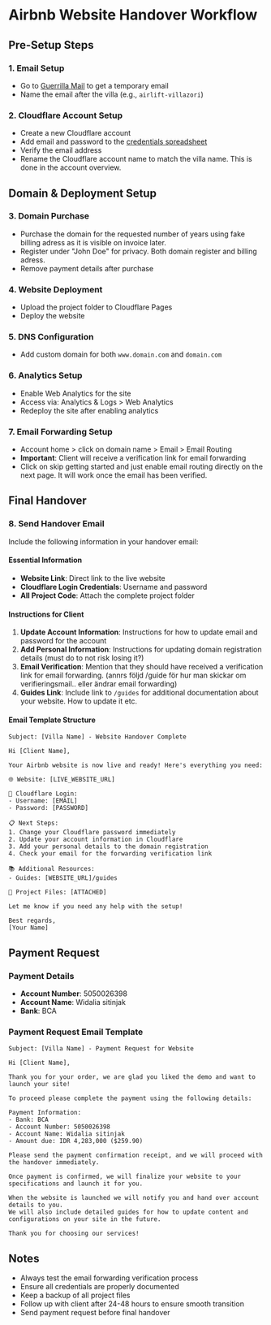 # Airbnb Website Handover Workflow

## Pre-Setup Steps

### 1. Email Setup

- Go to [Guerrilla Mail](https://www.guerrillamail.com/) to get a temporary email
- Name the email after the villa (e.g., `airlift-villazori`)

### 2. Cloudflare Account Setup

- Create a new Cloudflare account
- Add email and password to the [credentials spreadsheet](https://docs.google.com/spreadsheets/d/18Co4IN-iwzo5Pd9ntBviQocYAMOIT1fFhlVmfJ6JZoE/edit?gid=0#gid=0)
- Verify the email address
- Rename the Cloudflare account name to match the villa name. This is done in the account overview.

## Domain & Deployment Setup

### 3. Domain Purchase

- Purchase the domain for the requested number of years using fake billing adress as it is visible on invoice later.
- Register under "John Doe" for privacy. Both domain register and billing adress.
- Remove payment details after purchase

### 4. Website Deployment

- Upload the project folder to Cloudflare Pages
- Deploy the website

### 5. DNS Configuration

- Add custom domain for both `www.domain.com` and `domain.com`

### 6. Analytics Setup

- Enable Web Analytics for the site
- Access via: Analytics & Logs > Web Analytics
- Redeploy the site after enabling analytics

### 7. Email Forwarding Setup

- Account home > click on domain name > Email > Email Routing
- **Important**: Client will receive a verification link for email forwarding
- Click on skip getting started and just enable email routing directly on the next page. It will work once the email has been verified.

## Final Handover

### 8. Send Handover Email

Include the following information in your handover email:

#### Essential Information

- **Website Link**: Direct link to the live website
- **Cloudflare Login Credentials**: Username and password
- **All Project Code**: Attach the complete project folder

#### Instructions for Client

1. **Update Account Information**: Instructions for how to update email and password for the account
2. **Add Personal Information**: Instructions for updating domain registration details (must do to not risk losing it?)
3. **Email Verification**: Mention that they should have received a verification link for email forwarding. (annrs följd /guide för hur man skickar om verifieringsmail.. eller ändrar email forwarding)
4. **Guides Link**: Include link to `/guides` for additional documentation about your website. How to update it etc.

#### Email Template Structure

```
Subject: [Villa Name] - Website Handover Complete

Hi [Client Name],

Your Airbnb website is now live and ready! Here's everything you need:

🌐 Website: [LIVE_WEBSITE_URL]

🔐 Cloudflare Login:
- Username: [EMAIL]
- Password: [PASSWORD]

📋 Next Steps:
1. Change your Cloudflare password immediately
2. Update your account information in Cloudflare
3. Add your personal details to the domain registration
4. Check your email for the forwarding verification link

📚 Additional Resources:
- Guides: [WEBSITE_URL]/guides

📁 Project Files: [ATTACHED]

Let me know if you need any help with the setup!

Best regards,
[Your Name]
```

## Payment Request

### Payment Details

- **Account Number**: 5050026398
- **Account Name**: Widalia sitinjak
- **Bank**: BCA

### Payment Request Email Template

```
Subject: [Villa Name] - Payment Request for Website

Hi [Client Name],

Thank you for your order, we are glad you liked the demo and want to launch your site!

To proceed please complete the payment using the following details:

Payment Information:
- Bank: BCA
- Account Number: 5050026398
- Account Name: Widalia sitinjak
- Amount due: IDR 4,283,000 ($259.90)

Please send the payment confirmation receipt, and we will proceed with the handover immediately.

Once payment is confirmed, we will finalize your website to your specifications and launch it for you.

When the website is launched we will notify you and hand over account details to you.
We will also include detailed guides for how to update content and configurations on your site in the future.

Thank you for choosing our services!

```

## Notes

- Always test the email forwarding verification process
- Ensure all credentials are properly documented
- Keep a backup of all project files
- Follow up with client after 24-48 hours to ensure smooth transition
- Send payment request before final handover
